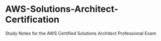 # AWS-Solutions-Architect-Certification
Study Notes for the AWS Certified Solutions Architect Professional Exam
